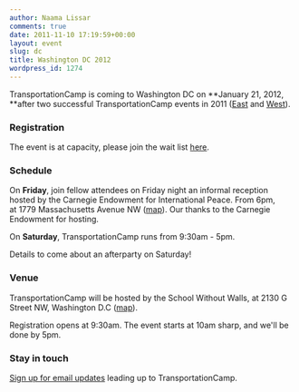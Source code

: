 ```yaml
---
author: Naama Lissar
comments: true
date: 2011-11-10 17:19:59+00:00
layout: event
slug: dc
title: Washington DC 2012
wordpress_id: 1274
---
```


TransportationCamp is coming to Washington DC on **January 21, 2012, **after two successful TransportationCamp events in 2011 ([East](http://transportationcamp.org/east/) and [West](http://transportationcamp.org/west/)).


### Registration


The event is at capacity, please join the wait list [here](http://transpocampdc.eventbrite.com/).


### Schedule


On **Friday**, join fellow attendees on Friday night an informal reception hosted by the Carnegie Endowment for International Peace. From 6pm, at 1779 Massachusetts Avenue NW ([map](http://transportationcamp.us2.list-manage.com/track/click?u=f737d6aae1136fa999b210fdf&id=f1ca57f17d&e=428b73ef24)). Our thanks to the Carnegie Endowment for hosting.

On **Saturday**, TransportationCamp runs from 9:30am - 5pm.

Details to come about an afterparty on Saturday!


### Venue


TransportationCamp will be hosted by the School Without Walls, at 2130 G Street NW, Washington D.C ([map](http://maps.google.com/maps?um=1&ie=UTF-8&q=school+without+walls&fb=1&gl=us&hq=school+without+walls&cid=0,0,6116595099772524042&ei=QZ4NT9PfBMLiggf2k5XQBw&sa=X&oi=local_result&ct=image&ved=0CBgQ_BI)).

Registration opens at 9:30am. The event starts at 10am sharp, and we'll be done by 5pm.


### Stay in touch


[Sign up for email updates](http://transportationcamp.org/subscribe/) leading up to TransportationCamp.

